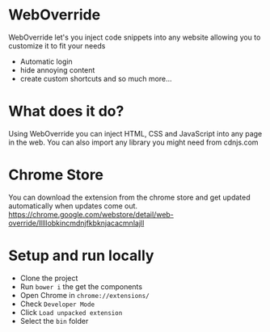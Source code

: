 # WebOverride
WebOverride let's you inject code snippets into any website allowing you to customize it to fit your needs
- Automatic login
- hide annoying content
- create custom shortcuts and so much more...

# What does it do?
Using WebOverride you can inject HTML, CSS and JavaScript into any page in the web.
You can also import any library you might need from cdnjs.com

# Chrome Store
You can download the extension from the chrome store and get updated automatically when updates come out.
<https://chrome.google.com/webstore/detail/web-override/lllllobkincmdnjfkbknjacacmnlajll>

# Setup and run locally
- Clone the project
- Run `bower i` the get the components
- Open Chrome in `chrome://extensions/`
- Check `Developer Mode`
- Click `Load unpacked extension`
- Select the `bin` folder